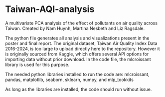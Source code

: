 # Taiwan-AQI-analysis
A multivariate PCA analysis of the effect of pollutants on air quality across Taiwan. Created by Nam Huynh, Martina Nesbeth and Liz Ragsdale.

The python file generates all analysis and visualizations present in the poster and final report. The original dataset, Taiwan Air Quality Index Data 2016-2024, is too large to upload directly here to the repository. However it is originally sourced from Kaggle, which offers several API options for importing data without prior download. In the code file, the mlcroissant library is used for this purpose. 

The needed python libraries installed to run the code are: mlcroissant, pandas, matplotlib, seaborn, sklearn, numpy, and mlp_tookkits

As long as the libraries are installed, the code should run without issue.
